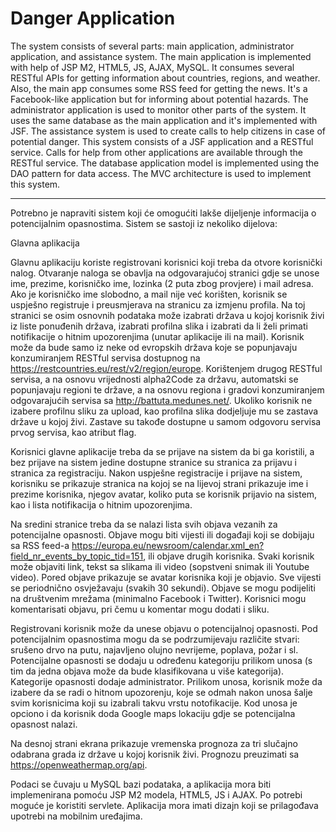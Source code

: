 # Danger Application
The system consists of several parts: main application, administrator application, and assistance system. The
main application is implemented with help of JSP M2, HTML5, JS, AJAX, MySQL. It consumes several RESTful APIs
for getting information about countries, regions, and weather. Also, the main app consumes some RSS feed for
getting the news. It's a Facebook-like application but for informing about potential hazards. The administrator
application is used to monitor other parts of the system. It uses the same database as the main application and
it's implemented with JSF. The assistance system is used to create calls to help citizens in case of potential danger.
This system consists of a JSF application and a RESTful service. Calls for help from other applications are available
through the RESTful service. The database application model is implemented using the DAO pattern for data
access. The MVC architecture is used to implement this system.

*******************************************
Potrebno je napraviti sistem koji će omogućiti lakše dijeljenje informacija o potencijalnim opasnostima. Sistem se sastoji iz nekoliko dijelova:

Glavna aplikacija

Glavnu aplikaciju koriste registrovani korisnici koji treba da otvore korisnički nalog. Otvaranje naloga se obavlja na odgovarajućoj stranici gdje se unose ime, prezime, korisničko ime, lozinka (2 puta zbog provjere) i mail adresa. Ako je korisničko ime slobodno, a mail nije već korišten, korisnik se uspješno registruje i preusmjerava na stranicu za izmjenu profila. Na toj stranici se osim osnovnih podataka može izabrati država u kojoj korisnik živi iz liste ponuđenih država, izabrati profilna slika i izabrati da li želi primati notifikacije o hitnim upozorenjima (unutar aplikacije ili na mail). Korisnik može da bude samo iz neke od evropskih država koje se popunjavaju konzumiranjem RESTful servisa dostupnog na https://restcountries.eu/rest/v2/region/europe. Korištenjem drugog RESTful servisa, a na osnovu vrijednosti alpha2Code za državu, automatski se popunjavaju regioni te države, a na osnovu regiona i gradovi konzumiranjem odgovarajućih servisa sa http://battuta.medunes.net/. Ukoliko korisnik ne izabere profilnu sliku za upload, kao profilna slika dodjeljuje mu se zastava države u kojoj živi. Zastave su takođe dostupne u samom odgovoru servisa prvog servisa, kao atribut flag.

Korisnici glavne aplikacije treba da se prijave na sistem da bi ga koristili, a bez prijave na sistem jedine dostupne stranice su stranica za prijavu i stranica za registraciju.
Nakon uspješne registracije i prijave na sistem, korisniku se prikazuje stranica na kojoj se na lijevoj strani prikazuje ime i prezime korisnika, njegov avatar, koliko puta se korisnik prijavio na sistem, kao i lista notifikacija o hitnim upozorenjima.

Na sredini stranice treba da se nalazi lista svih objava vezanih za potencijalne opasnosti. Objave mogu biti vijesti ili događaji koji se dobijaju sa RSS feed-a https://europa.eu/newsroom/calendar.xml_en?field_nr_events_by_topic_tid=151, ili objave drugih korisnika. Svaki korisnik može objaviti link, tekst sa slikama ili video (sopstveni snimak ili Youtube video). Pored objave prikazuje se avatar korisnika koji je objavio. Sve vijesti se periodnično osvježavaju (svakih 30 sekundi). Objave se mogu podijeliti na društvenim mrežama (minimalno Facebook i Twitter). Korisnici mogu komentarisati objavu, pri čemu u komentar mogu dodati i sliku.

Registrovani korisnik može da unese objavu o potencijalnoj opasnosti. Pod potencijalnim opasnostima mogu da se podrzumijevaju različite stvari: srušeno drvo na putu, najavljeno olujno nevrijeme, poplava, požar i sl. Potencijalne opasnosti se dodaju u određenu kategoriju prilikom unosa (s tim da jedna objava može da bude klasifikovana u više kategorija). Kategorije opasnosti dodaje administrator. Prilikom unosa, korisnik može da izabere da se radi o hitnom upozorenju, koje se odmah nakon unosa šalje svim korisnicima koji su izabrali takvu vrstu notofikacije. Kod unosa je opciono i da korisnik doda Google maps lokaciju gdje se potencijalna opasnost nalazi.

Na desnoj strani ekrana prikazuje vremenska prognoza za tri slučajno odabrana grada iz države u kojoj korisnik živi. Prognozu preuzimati sa https://openweathermap.org/api.

Podaci se čuvaju u MySQL bazi podataka, a aplikacija mora biti implemenirana pomoću JSP M2 modela, HTML5, JS i AJAX. Po potrebi moguće je koristiti servlete. Aplikacija mora imati dizajn koji se prilagođava upotrebi na mobilnim uređajima.
